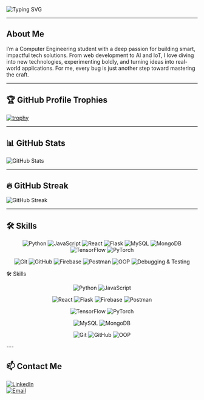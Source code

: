 ![Typing SVG](https://readme-typing-svg.demolab.com?font=Fira+Code&size=28&duration=2500&pause=500&color=7F7FFF&width=435&lines=Hello+world!+Cabir+here)

---

## About Me

I’m a Computer Engineering student with a deep passion for building smart, impactful tech solutions. From web development to AI and IoT, I love diving into new technologies, experimenting boldly, and turning ideas into real-world applications. For me, every bug is just another step toward mastering the craft.

---

## 🏆 GitHub Profile Trophies

[![trophy](https://github-profile-trophy.vercel.app/?username=CabirH40&theme=gruvbox&column=7)](https://github.com/ryo-ma/github-profile-trophy)



---

## 📊 GitHub Stats

![GitHub Stats](https://github-readme-stats.vercel.app/api?username=CabirH40&show_icons=true&theme=react)

---

## 🔥 GitHub Streak

![GitHub Streak](https://github-readme-streak-stats.herokuapp.com/?user=CabirH40&theme=react)

---

## 🛠️ Skills

<p align="center">
  <img src="https://img.shields.io/badge/Python-blue?style=for-the-badge&logo=python&logoColor=white" alt="Python"/>
  <img src="https://img.shields.io/badge/JavaScript-yellow?style=for-the-badge&logo=javascript&logoColor=black" alt="JavaScript"/>
  <img src="https://img.shields.io/badge/React-61DAFB?style=for-the-badge&logo=react&logoColor=black" alt="React"/>
  <img src="https://img.shields.io/badge/Flask-000000?style=for-the-badge&logo=flask&logoColor=white" alt="Flask"/>
  <img src="https://img.shields.io/badge/MySQL-00758F?style=for-the-badge&logo=mysql&logoColor=white" alt="MySQL"/>
  <img src="https://img.shields.io/badge/MongoDB-4EA94B?style=for-the-badge&logo=mongodb&logoColor=white" alt="MongoDB"/>
  <img src="https://img.shields.io/badge/TensorFlow-FF6F00?style=for-the-badge&logo=tensorflow&logoColor=white" alt="TensorFlow"/>
  <img src="https://img.shields.io/badge/PyTorch-EE4C2C?style=for-the-badge&logo=pytorch&logoColor=white" alt="PyTorch"/>
</p>

<p align="center">
  <img src="https://img.shields.io/badge/Git-F05032?style=flat&logo=git&logoColor=white" alt="Git"/>
  <img src="https://img.shields.io/badge/GitHub-181717?style=flat&logo=github&logoColor=white" alt="GitHub"/>
  <img src="https://img.shields.io/badge/Firebase-FFCA28?style=flat&logo=firebase&logoColor=black" alt="Firebase"/>
  <img src="https://img.shields.io/badge/Postman-FF6C37?style=flat&logo=postman&logoColor=white" alt="Postman"/>
  <img src="https://img.shields.io/badge/OOP-%23007ACC?style=flat&logo=code&logoColor=white" alt="OOP"/>
  <img src="https://img.shields.io/badge/Debugging%20%2F%20Testing-6DB33F?style=flat&logo=pytest&logoColor=white" alt="Debugging & Testing"/>
</p>


🛠️ Skills
<p align="center"> <img src="https://img.shields.io/badge/Python-blue?style=for-the-badge&logo=python&logoColor=white" alt="Python"/> <img src="https://img.shields.io/badge/JavaScript-yellow?style=for-the-badge&logo=javascript&logoColor=black" alt="JavaScript"/> </p> <p align="center"> <img src="https://img.shields.io/badge/React-61DAFB?style=for-the-badge&logo=react&logoColor=black" alt="React"/> <img src="https://img.shields.io/badge/Flask-000000?style=for-the-badge&logo=flask&logoColor=white" alt="Flask"/> <img src="https://img.shields.io/badge/Firebase-FFCA28?style=for-the-badge&logo=firebase&logoColor=black" alt="Firebase"/> <img src="https://img.shields.io/badge/Postman-FF6C37?style=for-the-badge&logo=postman&logoColor=white" alt="Postman"/> </p> <p align="center"> <img src="https://img.shields.io/badge/TensorFlow-FF6F00?style=for-the-badge&logo=tensorflow&logoColor=white" alt="TensorFlow"/> <img src="https://img.shields.io/badge/PyTorch-EE4C2C?style=for-the-badge&logo=pytorch&logoColor=white" alt="PyTorch"/> </p> <p align="center"> <img src="https://img.shields.io/badge/MySQL-00758F?style=for-the-badge&logo=mysql&logoColor=white" alt="MySQL"/> <img src="https://img.shields.io/badge/MongoDB-4EA94B?style=for-the-badge&logo=mongodb&logoColor=white" alt="MongoDB"/> </p> <p align="center"> <img src="https://img.shields.io/badge/Git-F05032?style=flat&logo=git&logoColor=white" alt="Git"/> <img src="https://img.shields.io/badge/GitHub-181717?style=flat&logo=github&logoColor=white" alt="GitHub"/> <img src="https://img.shields.io/badge/OOP-%23007ACC?style=flat&logo=code&logoColor=white" alt="OOP"/> </p>
---

## 📫 Contact Me

[![LinkedIn](https://img.shields.io/badge/LinkedIn-%230077B5.svg?style=for-the-badge&logo=linkedin&logoColor=white)](https://www.linkedin.com/in/cabirh40/)  
[![Email](https://img.shields.io/badge/Email-D14836?style=for-the-badge&logo=gmail&logoColor=white)](mailto:gaber1132@hotmail.com)
